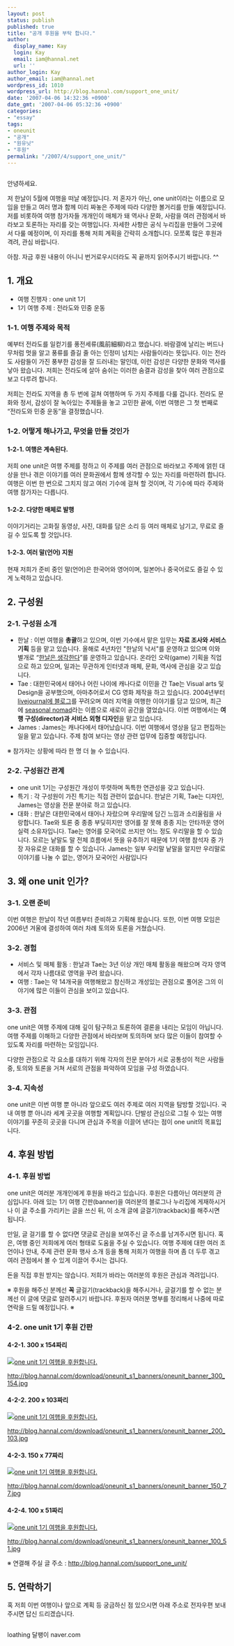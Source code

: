 ```yaml
---
layout: post
status: publish
published: true
title: "공개 후원을 부탁 합니다."
author:
  display_name: Kay
  login: Kay
  email: iam@hannal.net
  url: ''
author_login: Kay
author_email: iam@hannal.net
wordpress_id: 1010
wordpress_url: http://blog.hannal.com/support_one_unit/
date: '2007-04-06 14:32:36 +0900'
date_gmt: '2007-04-06 05:32:36 +0900'
categories:
- "essay"
tags:
- oneunit
- "공개"
- "원유닛"
- "후원"
permalink: "/2007/4/support_one_unit/"
---
```

<p class="centerphoto"><img src="http://blog.hannal.com/download/oneunit_s1_banners/oneunit_s1_title.jpg" alt="" /></p>
<p>안녕하세요.</p>
<p>저 한날이 5월에 여행을 떠날 예정입니다. 저 혼자가 아닌, one unit이라는 이름으로 모임을 만들고 여러 명과 함께 미리 짜놓은 주제에 따라 다양한 볼거리를 만들 예정입니다. 저를 비롯하여 여행 참가자들 개개인이 매체가 돼 역사나 문화, 사람을 여러 관점에서 바라보고 토론하는 자리를 갖는 여행입니다. 자세한 사항은 공식 누리집을 만들어 그곳에서 다룰 예정이며, 이 자리를 통해 저희 계획을 간략히 소개합니다. 모쪼록 많은 후원과 격려, 관심 바랍니다.</p>
<p>아참. 자금 후원 내용이 아니니 번거로우시더라도 꼭 끝까지 읽어주시기 바랍니다. ^^</p>
<h2>1. 개요</h2>
<ul>
<li>여행 진행자 : one unit 1기</li>
<li>1기 여행 주제 : 전라도와 민중 운동</li>
</ul>
<h3>1-1. 여행 주제와 목적</h3>
<p>예부터 전라도를 일컫기를 풍전세류(風前細柳)라고 했습니다. 바람결에 날리는 버드나무처럼 멋을 알고 풍류를 즐길 줄 아는 인정미 넘치는 사람들이라는 뜻입니다. 이는 전라도 사람들이 가진 풍부한 감성을 잘 드러내는 말인데, 이런 감성은 다양한 문화와 역사를 낳아 왔습니다. 저희는 전라도에 살아 숨쉬는 이러한 숨결과 감성을 찾아 여러 관점으로 보고 다루려 합니다.</p>
<p>저희는 전라도 지역을 총 두 번에 걸쳐 여행하며 두 가지 주제를 다룰 겁니다. 전라도 문화와 정서, 감성이 잘 녹아있는 주제들을 놓고 고민한 끝에, 이번 여행은 그 첫 번째로 “전라도와 민중 운동”을 결정했습니다.</p>
<h3>1-2. 어떻게 해나가고, 무엇을 만들 것인가</h3>
<h4>1-2-1. 여행은 계속된다.</h4>
<p>저희 one unit은 여행 주제를 정하고 이 주제를 여러 관점으로 바라보고 주제에 얽힌 대상을 만나 겪은 이야기를 여러 문화권에서 함께 생각할 수 있는 자리를 마련하려 합니다. 여행은 이번 한 번으로 그치지 않고 여러 기수에 걸쳐 할 것이며, 각 기수에 따라 주제와 여행 참가자는 다릅니다.</p>
<h4>1-2-2. 다양한 매체로 발행</h4>
<p>이야기거리는 고화질 동영상, 사진, 대화를 담은 소리 등 여러 매체로 남기고, 무료로 즐길 수 있도록 할 것입니다.</p>
<h4>1-2-3. 여러 말(언어) 지원</h4>
<p>현재 저희가 준비 중인 말(언어)은 한국어와 영어이며, 일본어나 중국어로도 즐길 수 있게 노력하고 있습니다.</p>
<h2>2. 구성원</h2>
<h3>2-1. 구성원 소개</h3>
<ul>
<li>한날 : 이번 여행을 <strong>총괄</strong>하고 있으며, 이번 기수에서 맡은 임무는 <strong>자료 조사와 서비스 기획</strong> 등을 맡고 있습니다. 올해로 4년차인 "한날의 낙서"를 운영하고 있으며 이와 별개로 “<a href="http://blog.hannal.com">한날은 생각한다</a>”를 운영하고 있습니다. 온라인 오락(game) 기획을 직업으로 하고 있으며, 일과는 무관하게 인터넷과 매체, 문화, 역사에 관심을 갖고 있습니다.</li>
<li>Tae : 대한민국에서 태어나 어린 나이에 캐나다로 이민을 간 Tae는 Visual arts 및 Design을 공부했으며, 아마추어로서 CG 영화 제작을 하고 있습니다. 2004년부터 <a href="http://clivity.livejournal.com">livejournal에 블로그</a>를 꾸려오며 여러 지역을 여행한 이야기를 담고 있으며, 최근에 <a href="http://www.seasonalnomad.com">seasonal nomad</a>라는 이름으로 새로이 공간을 열었습니다. 이번 여행에서는 <strong>여행 구성(director)과 서비스 외형 디자인</strong>을 맡고 있습니다.</li>
<li>James : James는 캐나다에서 태어났습니다. 이번 여행에서 영상을 담고 편집하는 일을 맡고 있습니다. 주제 참여 보다는 영상 관련 업무에 집중할 예정입니다.</li>
</ul>
<p>※ 참가자는 상황에 따라 한 명 더 늘 수 있습니다.</p>
<h3>2-2. 구성원간 관계</h3>
<ul>
<li>one unit 1기는 구성원간 개성이 뚜렷하며 독특한 연관성을 갖고 있습니다.</li>
<li>특기 : 각 구성원이 가진 특기는 직접 관련이 없습니다. 한날은 기획, Tae는 디자인, James는 영상을 전문 분야로 하고 있습니다.</li>
<li>대화 : 한날은 대한민국에서 태어나 자랐으며 우리말에 담긴 느낌과 소리울림을 사랑합니다. Tae와 토론 중 종종 부딪히지만 영어를 잘 못해 종종 지는 안타까운 영어 실력 소유자입니다. Tae는 영어를 모국어로 쓰지만 어느 정도 우리말을 할 수 있습니다. 모르는 낱말도 말 전체 흐름에서 뜻을 유추하기 때문에 1기 여행 참석자 중 가장 자유로운 대화를 할 수 있습니다. James는 일부 우리말 낱말을 알지만 우리말로 이야기를 나눌 수 없는, 영어가 모국어인 사람입니다</li>
</ul>
<h2>3. 왜 one unit 인가?</h2>
<h3>3-1. 오랜 준비</h3>
<p>이번 여행은 한날이 작년 여름부터 준비하고 기획해 왔습니다. 또한, 이번 여행 모임은 2006년 겨울에 결성하여 여러 차례 토의와 토론을 거쳤습니다.</p>
<h3>3-2. 경험</h3>
<ul>
<li>서비스 및 매체 활동 : 한날과 Tae는 3년 이상 개인 매체 활동을 해왔으며 각자 영역에서 각자 나름대로 영역을 꾸려 왔습니다.</li>
<li>여행 : Tae는 약 14개국을 여행해왔고 참신하고 개성있는 관점으로 풀어온 그의 이야기에 많은 이들이 관심을 보이고 있습니다.</li>
</ul>
<h3>3-3. 관점</h3>
<p>one unit은 여행 주제에 대해 깊이 탐구하고 토론하여 결론을 내리는 모임이 아닙니다. 여행 주제를 이해하고 다양한 관점에서 바라보며 토의하며 보다 많은 이들이 참여할 수 있도록 자리를 마련하는 모임입니다.</p>
<p>다양한 관점으로 각 요소를 대하기 위해 각자의 전문 분야가 서로 공통성이 적은 사람들 중, 토의와 토론을 거쳐 서로의 관점을 파악하여 모임을 구성 하였습니다.</p>
<h3>3-4. 지속성</h3>
<p>one unit은 이번 여행 뿐 아니라 앞으로도 여러 주제로 여러 지역을 탐방할 것입니다. 국내 여행 뿐 아니라 세계 곳곳을 여행할 계획입니다. 단발성 관심으로 그칠 수 있는 여행 이야기를 꾸준히 곳곳을 다니며 관심과 주목을 이끌어 낸다는 점이 one unit의 목표입니다.</p>
<h2>4. 후원 방법</h2>
<h3>4-1. 후원 방법</h3>
<p>one unit은 여러분 개개인에게 후원을 바라고 있습니다. 후원은 다름아닌 여러분의 관심입니다. 아래 있는 1기 여행 간판(banner)을 여러분의 블로그나 누리집에 게재하시거나 이 글 주소를 가리키는 글을 쓰신 뒤, 이 소개 글에 글걸기(trackback)를 해주시면 됩니다.</p>
<p>만일, 글 걸기를 할 수 없다면 댓글로 관심을 보여주신 글 주소를 남겨주시면 됩니다. 혹은, 여행 중인 저희에게 여러 형태로 도움을 주실 수 있습니다. 여행 주제에 대한 여러 조언이나 안내, 주제 관련 문화 행사 소개 등을 통해 저희가 여행을 하며 좀 더 두루 겪고 여러 관점에서 볼 수 있게 이끌어 주시는 겁니다.</p>
<p>돈을 직접 후원 받지는 않습니다. 저희가 바라는 여러분의 후원은 관심과 격려입니다.</p>
<p>※ 후원을 해주신 분께선 <strong>꼭</strong> 글걸기(trackback)을 해주시거나, 글걸기를 할 수 없는 분께선 이 글에 댓글로 알려주시기 바랍니다. 후원자 여러분 명부를 정리해서 나중에 따로 연락을 드릴 예정입니다. ※</p>
<h3>4-2. one unit 1기 후원 간판</h3>
<h4>4-2-1. 300 x 154짜리</h4>
<p><a href="http://blog.hannal.com/support_one_unit/"><img src="http://blog.hannal.com/download/oneunit_s1_banners/oneunit_banner_300_154.jpg" alt="one unit 1기 여행을 후원합니다." /></a></p>
<p><a href="http://blog.hannal.com/download/oneunit_s1_banners/oneunit_banner_300_154.jpg">http://blog.hannal.com/download/oneunit_s1_banners/oneunit_banner_300_154.jpg</a></p>
<h4>4-2-2. 200 x 103짜리</h4>
<p><a href="http://blog.hannal.com/support_one_unit/"><img src="http://blog.hannal.com/download/oneunit_s1_banners/oneunit_banner_200_103.jpg" alt="one unit 1기 여행을 후원합니다." /></a></p>
<p><a href="http://blog.hannal.com/download/oneunit_s1_banners/oneunit_banner_200_103.jpg">http://blog.hannal.com/download/oneunit_s1_banners/oneunit_banner_200_103.jpg</a></p>
<h4>4-2-3. 150 x 77짜리</h4>
<p><a href="http://blog.hannal.com/download/oneunit_s1_banners/oneunit_banner_150_77.jpg"><img src="http://blog.hannal.com/download/oneunit_s1_banners/oneunit_banner_150_77.jpg" alt="one unit 1기 여행을 후원합니다." /></a></p>
<p><a href="http://blog.hannal.com/download/oneunit_s1_banners/oneunit_banner_150_77.jpg">http://blog.hannal.com/download/oneunit_s1_banners/oneunit_banner_150_77.jpg</a></p>
<h4>4-2-4. 100 x 51짜리</h4>
<p><a href="http://blog.hannal.com/support_one_unit/"><img src="http://blog.hannal.com/download/oneunit_s1_banners/oneunit_banner_100_51.jpg" alt="one unit 1기 여행을 후원합니다." /></a></p>
<p><a href="http://blog.hannal.com/download/oneunit_s1_banners/oneunit_banner_100_51.jpg">http://blog.hannal.com/download/oneunit_s1_banners/oneunit_banner_100_51.jpg</a></p>
<p>※ 연결해 주실 글 주소 : <a href="http://blog.hannal.com/support_one_unit/">http://blog.hannal.com/support_one_unit/</a></p>
<h2>5. 연락하기</h2>
<p>혹 저희 이번 여행이나 앞으로 계획 등 궁금하신 점 있으시면 아래 주소로 전자우편 보내주시면 답신 드리겠습니다.</p>
<p><img src="http://blog.hannal.com/wp-content/old_uploads/loathing_at_naver.gif" alt="" /></p>
<p>loathing 달팽이 naver.com</p>
